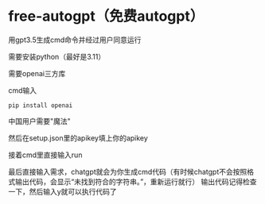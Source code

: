 # free-autogpt（免费autogpt）
用gpt3.5生成cmd命令并经过用户同意运行

需要安装python（最好是3.11）

需要openai三方库

cmd输入
```
pip install openai
```
中国用户需要"魔法"

然后在setup.json里的apikey填上你的apikey

接着cmd里直接输入run

最后直接输入需求，chatgpt就会为你生成cmd代码（有时候chatgpt不会按照格式输出代码，会显示“未找到符合的字符串。”，重新运行就行）
输出代码记得检查一下，然后输入y就可以执行代码了
